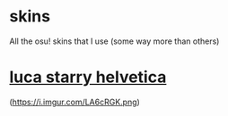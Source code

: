 # skins
All the osu! skins that I use (some way more than others)

# [luca starry helvetica](https://drive.google.com/file/d/11cuKv2F4mSBBDh1i1s48CI-RTwVlIQR1/view)
(https://i.imgur.com/LA6cRGK.png)
